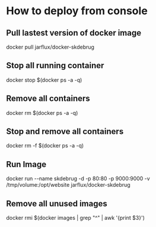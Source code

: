 # How to deploy from console

## Pull lastest version of docker image
docker pull jarflux/docker-skdebrug

## Stop all running container
docker stop $(docker ps -a -q)

## Remove all containers
docker rm $(docker ps -a -q)

## Stop and remove all containers
docker rm -f $(docker ps -a -q)

## Run Image
docker run --name skdebrug -d -p 80:80 -p 9000:9000 -v /tmp/volume:/opt/website jarflux/docker-skdebrug

## Remove all unused images
docker rmi $(docker images | grep "^<none>" | awk '{print $3}')
